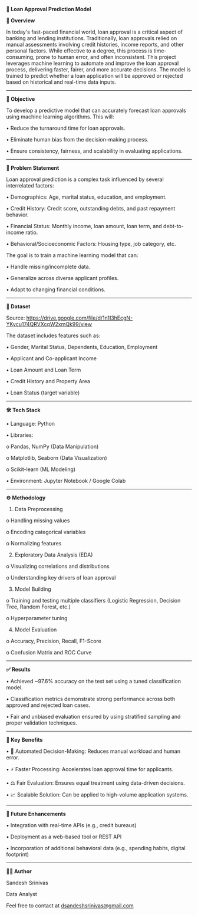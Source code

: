 **💸 Loan Approval Prediction Model**



**📌 Overview**

In today's fast-paced financial world, loan approval is a critical aspect of banking and lending institutions. Traditionally, loan approvals relied on manual assessments involving credit histories, income reports, and other personal factors. While effective to a degree, this process is time-consuming, prone to human error, and often inconsistent.
This project leverages machine learning to automate and improve the loan approval process, delivering faster, fairer, and more accurate decisions. The model is trained to predict whether a loan application will be approved or rejected based on historical and real-time data inputs.

________________________________________
**🧠 Objective**

To develop a predictive model that can accurately forecast loan approvals using machine learning algorithms. This will:

•	Reduce the turnaround time for loan approvals.

•	Eliminate human bias from the decision-making process.

•	Ensure consistency, fairness, and scalability in evaluating applications.
________________________________________
**🧾 Problem Statement**

Loan approval prediction is a complex task influenced by several interrelated factors:

•	Demographics: Age, marital status, education, and employment.

•	Credit History: Credit score, outstanding debts, and past repayment behavior.

•	Financial Status: Monthly income, loan amount, loan term, and debt-to-income ratio.

•	Behavioral/Socioeconomic Factors: Housing type, job category, etc.



The goal is to train a machine learning model that can:

•	Handle missing/incomplete data.

•	Generalize across diverse applicant profiles.

•	Adapt to changing financial conditions.

________________________________________
**📂 Dataset**

Source: https://drive.google.com/file/d/1n1I3hEcgN-YKycu174QRVXcqW2xmQk99/view

The dataset includes features such as:

•	Gender, Marital Status, Dependents, Education, Employment

•	Applicant and Co-applicant Income

•	Loan Amount and Loan Term

•	Credit History and Property Area

•	Loan Status (target variable)

________________________________________
**🛠️ Tech Stack**

•	Language: Python

•	Libraries:

o	Pandas, NumPy (Data Manipulation)

o	Matplotlib, Seaborn (Data Visualization)

o	Scikit-learn (ML Modeling)

•	Environment: Jupyter Notebook / Google Colab

________________________________________
**⚙️ Methodology**

1.	Data Preprocessing
   
o	Handling missing values

o	Encoding categorical variables

o	Normalizing features

2.	Exploratory Data Analysis (EDA)
   
o	Visualizing correlations and distributions

o	Understanding key drivers of loan approval

3.	Model Building
   
o	Training and testing multiple classifiers (Logistic Regression, Decision Tree, Random Forest, etc.)

o	Hyperparameter tuning

4.	Model Evaluation
   
o	Accuracy, Precision, Recall, F1-Score

o	Confusion Matrix and ROC Curve

________________________________________
**✅ Results**

•	Achieved ~97.6% accuracy on the test set using a tuned classification model.

•	Classification metrics demonstrate strong performance across both approved and rejected loan cases.

•	Fair and unbiased evaluation ensured by using stratified sampling and proper validation techniques.

________________________________________
**🎯 Key Benefits**

•	🔄 Automated Decision-Making: Reduces manual workload and human error.

•	⚡ Faster Processing: Accelerates loan approval time for applicants.

•	⚖️ Fair Evaluation: Ensures equal treatment using data-driven decisions.

•	📈 Scalable Solution: Can be applied to high-volume application systems.

________________________________________
**🚀 Future Enhancements**

•	Integration with real-time APIs (e.g., credit bureaus)

•	Deployment as a web-based tool or REST API

•	Incorporation of additional behavioral data (e.g., spending habits, digital footprint)

________________________________________

**👨‍💻 Author**

Sandesh Srinivas

Data Analyst

Feel free to contact at dsandeshsrinivas@gmail.com
